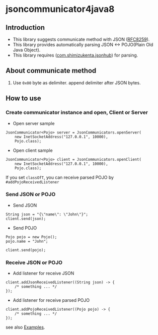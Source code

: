 # jsoncommunicator4java8

## Introduction

- This library suggests communicate method with JSON ([RFC8259](https://tools.ietf.org/html/rfc8259)).
- This library provides automatically parsing JSON <-> POJO(Plain Old Java Object).
- This library requires ([com.shimizukenta.jsonhub](https://github.com/kenta-shimizu/json4java8)) for parsing.

## About communicate method

1. Use `0x00` byte as delimiter. append delimiter after JSON bytes.

## How to use

### Create communicator instance and open, Client or Server

- Open server sample

```
JsonCommunicator<Pojo> server = JsonCommunicators.openServer(
    new InetSocketAddress("127.0.0.1", 10000),
    Pojo.class);
```

- Open client sample

```
JsonCommunicator<Pojo> client = JsonCommunicators.openClient(
    new InetSocketAddress("127.0.0.1", 10000),
    Pojo.class);
```

If you set `classOfT`, you can receive parsed POJO by `#addPojoReceivedListener`

### Send JSON or POJO

- Send JSON

```
String json = "{\"name\": \"John\"}";
client.send(json);
```

- Send POJO

```
Pojo pojo = new Pojo();
pojo.name = "John";

client.send(pojo);
```

### Receive JSON or POJO

- Add listener for receive JSON

```
client.addJsonReceivedListener((String json) -> {
    /* something ... */
});
```

- Add listener for receive parsed POJO

```
client.addPojoReceivedListener((Pojo pojo) -> {
    /* something ... */
});
```

see also [Examples](/src/examples/).
